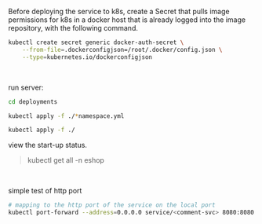 Before deploying the service to k8s, create a Secret that pulls image permissions for k8s in a docker host that is already logged into the image repository, with the following command.

```bash
kubectl create secret generic docker-auth-secret \
    --from-file=.dockerconfigjson=/root/.docker/config.json \
    --type=kubernetes.io/dockerconfigjson
```

<br>

run server:

```bash
cd deployments

kubectl apply -f ./*namespace.yml

kubectl apply -f ./
```

view the start-up status.

> kubectl get all -n eshop

<br>

simple test of http port

```bash
# mapping to the http port of the service on the local port
kubectl port-forward --address=0.0.0.0 service/<comment-svc> 8080:8080 -n <eshop>
```
